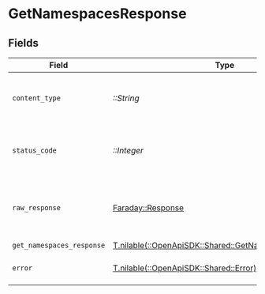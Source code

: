 # GetNamespacesResponse


## Fields

| Field                                                                                                  | Type                                                                                                   | Required                                                                                               | Description                                                                                            |
| ------------------------------------------------------------------------------------------------------ | ------------------------------------------------------------------------------------------------------ | ------------------------------------------------------------------------------------------------------ | ------------------------------------------------------------------------------------------------------ |
| `content_type`                                                                                         | *::String*                                                                                             | :heavy_check_mark:                                                                                     | HTTP response content type for this operation                                                          |
| `status_code`                                                                                          | *::Integer*                                                                                            | :heavy_check_mark:                                                                                     | HTTP response status code for this operation                                                           |
| `raw_response`                                                                                         | [Faraday::Response](https://www.rubydoc.info/gems/faraday/Faraday/Response)                            | :heavy_check_mark:                                                                                     | Raw HTTP response; suitable for custom response parsing                                                |
| `get_namespaces_response`                                                                              | [T.nilable(::OpenApiSDK::Shared::GetNamespacesResponse)](../../models/shared/getnamespacesresponse.md) | :heavy_minus_sign:                                                                                     | OK                                                                                                     |
| `error`                                                                                                | [T.nilable(::OpenApiSDK::Shared::Error)](../../models/shared/error.md)                                 | :heavy_minus_sign:                                                                                     | Default error response                                                                                 |